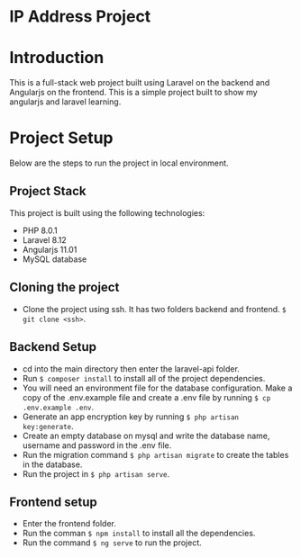 # IP Address Project


# Introduction
This is a full-stack web project built using Laravel on the backend and Angularjs on the frontend. This is a simple project built to show my angularjs and laravel learning.

# Project Setup
Below are the steps to run the project in local environment.
## Project Stack
This project is built using the following technologies:
- PHP 8.0.1
- Laravel 8.12
- Angularjs 11.01
- MySQL database

## Cloning the project
- Clone the project using ssh. It has two folders backend and frontend.
`$ git clone <ssh>`.

## Backend Setup
- cd into the main directory then enter the laravel-api folder.
- Run `$ composer install` to install all of the project dependencies.
- You will need an environment file for the database configuration. Make a copy of the .env.example file and create a .env file by running `$ cp .env.example .env`.
- Generate an app encryption key by running `$ php artisan key:generate`.
- Create an empty database on mysql and write the database name, username and password in the .env file.
- Run the migration command `$ php artisan migrate` to create the tables in the database.
- Run the project in `$ php artisan serve`.

## Frontend setup
- Enter the frontend folder.
- Run the comman `$ npm install` to install all the dependencies.
- Run the command `$ ng serve` to run the project.
